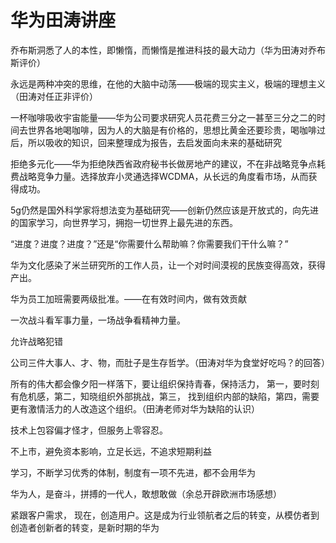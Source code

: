 # 华为田涛讲座
乔布斯洞悉了人的本性，即懒惰，而懒惰是推进科技的最大动力（华为田涛对乔布斯评价）

永远是两种冲突的思维，在他的大脑中动荡——极端的现实主义，极端的理想主义（田涛对任正非评价）

一杯咖啡吸收宇宙能量——华为公司要求研究人员花费三分之一甚至三分之二的时间去世界各地喝咖啡，因为人的大脑是有价格的，思想比黄金还要珍贵，喝咖啡过后，所以吸收的知识，回来整理成为报告，去启发面向未来的基础研究

拒绝多元化——华为拒绝陕西省政府秘书长做房地产的建议，不在非战略竞争点耗费战略竞争力量。选择放弃小灵通选择WCDMA，从长远的角度看市场，从而获得成功。

5g仍然是国外科学家将想法变为基础研究——创新仍然应该是开放式的，向先进的国家学习，向世界学习，拥抱一切世界上最先进的东西。

“进度？进度？进度？”还是“你需要什么帮助嘛？你需要我们干什么嘛？”

华为文化感染了米兰研究所的工作人员，让一个对时间漠视的民族变得高效，获得产出。

华为员工加班需要两级批准。——在有效时间内，做有效贡献


一次战斗看军事力量，一场战争看精神力量。

允许战略犯错

公司三件大事人、才、物，而肚子是生存哲学。（田涛对华为食堂好吃吗？的回答）

所有的伟大都会像夕阳一样落下，要让组织保持青春，保持活力， 第一，要时刻有危机感，第二，知晓组织外部挑战，第三， 找到组织内部的缺陷，第四，需要更有激情活力的人改造这个组织。（田涛老师对华为缺陷的认识）

技术上包容偏才怪才，但服务上零容忍。

不上市，避免资本影响，立足长远，不追求短期利益

学习，不断学习优秀的体制，制度有一项不先进，都不会用华为

华为人，是奋斗，拼搏的一代人，敢想敢做（余总开辟欧洲市场感想）

紧跟客户需求，
现在，创造用户。这是成为行业领航者之后的转变，从模仿者到创造者创新者的转变，是新时期的华为

